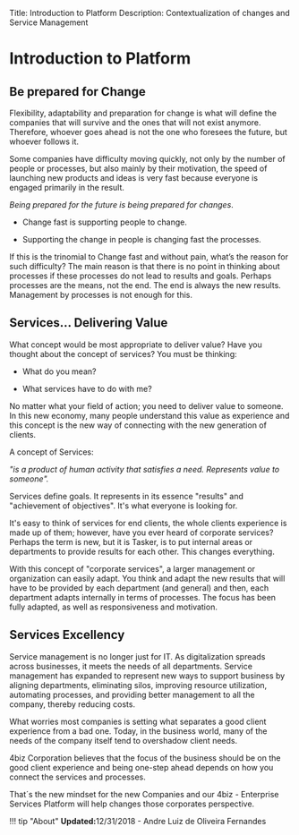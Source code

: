 Title: Introduction to Platform
Description: Contextualization of changes and Service Management

# Introduction to Platform

Be prepared for Change
----------------------

Flexibility, adaptability and preparation for change is what will define the
companies that will survive and the ones that will not exist anymore. Therefore,
whoever goes ahead is not the one who foresees the future, but whoever follows
it.

Some companies have difficulty moving quickly, not only by the number of people
or processes, but also mainly by their motivation, the speed of launching new
products and ideas is very fast because everyone is engaged primarily in the
result.

*Being prepared for the future is being prepared for changes*.

-   Change fast is supporting people to change.

-   Supporting the change in people is changing fast the processes.

If this is the trinomial to Change fast and without pain, what’s the reason for
such difficulty? The main reason is that there is no point in thinking about
processes if these processes do not lead to results and goals. Perhaps processes
are the means, not the end. The end is always the new results. Management by
processes is not enough for this.

Services... Delivering Value
--------------------------

What concept would be most appropriate to deliver value? Have you thought about
the concept of services? You must be thinking:

-   What do you mean?

-   What services have to do with me?

No matter what your field of action; you need to deliver value to someone. In
this new economy, many people understand this value as experience and this
concept is the new way of connecting with the new generation of clients.

A concept of Services:

*"is a product of human activity that satisfies a need. Represents value to
someone".*

Services define goals. It represents in its essence "results" and "achievement
of objectives". It's what everyone is looking for.

It's easy to think of services for end clients, the whole clients experience is
made up of them; however, have you ever heard of corporate services? Perhaps the
term is new, but it is Tasker, is to put internal areas or departments to
provide results for each other. This changes everything.

With this concept of "corporate services", a larger management or organization
can easily adapt. You think and adapt the new results that will have to be
provided by each department (and general) and then, each department adapts
internally in terms of processes. The focus has been fully adapted, as well as
responsiveness and motivation.

Services Excellency
-------------------

Service management is no longer just for IT. As digitalization spreads across
businesses, it meets the needs of all departments. Service management has
expanded to represent new ways to support business by aligning departments,
eliminating silos, improving resource utilization, automating processes, and
providing better management to all the company, thereby reducing costs.

What worries most companies is setting what separates a good client experience
from a bad one. Today, in the business world, many of the needs of the company
itself tend to overshadow client needs.

4biz Corporation believes that the focus of the business should be on the
good client experience and being one-step ahead depends on how you connect the
services and processes.

That´s the new mindset for the new Companies and our 4biz - Enterprise
Services Platform will help changes those corporates perspective.

!!! tip "About"
    <b>Updated:</b>12/31/2018 - Andre Luiz de Oliveira Fernandes

